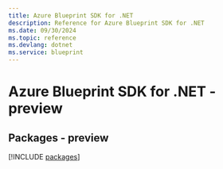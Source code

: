 ```yaml
---
title: Azure Blueprint SDK for .NET
description: Reference for Azure Blueprint SDK for .NET
ms.date: 09/30/2024
ms.topic: reference
ms.devlang: dotnet
ms.service: blueprint
---
```

# Azure Blueprint SDK for .NET - preview
## Packages - preview
[!INCLUDE [packages](blueprint-index.md)]